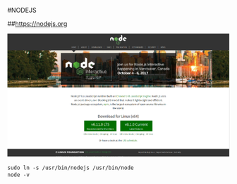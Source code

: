 #NODEJS

##https://nodejs.org

![i love](../media/nodejs.png)

	sudo ln -s /usr/bin/nodejs /usr/bin/node
	node -v
